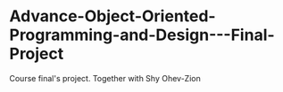 # Advance-Object-Oriented-Programming-and-Design---Final-Project
Course final's project. Together with Shy Ohev-Zion
